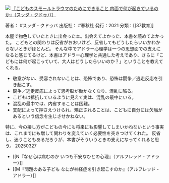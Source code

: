 ![](https://gyazo.com/8cc4caaad3a64a5cfb33335759a31269/raw)
[『こどものスモールトラウマのためにできること 内面で何が起きているのか』（スッダ・クドゥバ）](https://amzn.to/41KtzM9)

著者： #スッダ・クドゥバ 
出版社： #春秋社 
発行：2021
分類：[[37教育]]

本屋で物色していたときに出会った本。出会えてよかった、本書を読めてよかった。
こどもとの関わりは反省がおおいけど、反省してもどうしたらいいかわからないときがほとんど。
そんな中でアドラー心理学は一つの思想面での支えになると感じてるけど、本書はアドラー心理学と共通した考えであり、さらに「こどもには何が起こっていて、大人はどうしたらいいのか？」ということを教えてくれる。
- 敬意がない、受容されないことは、恐怖であり、恐怖は闘争／逃走反応を引き起こす。
- 闘争／逃走反応によって思考脳が働かなくなり、混乱に陥る。
- こどもは抵抗しているように見えて実は、混乱の最中にいる。
- 混乱の最中では、内省することは困難。
- 支配によって押さえつけられ、矯正されることは、こどもに自分には欠陥があるという信念を生じさせかねない。

特に、今の接し方がこどもの今にも将来にも影響してしまいかねないという事実は、これまでにも増して関わりを変えていく必要性を突きつけてくれた。
反省し、迷うこともあるだろうが、本書がそういうときの支えになってくれると思う。
20250327

- [[N『なぜ心は病むのか いつも不安なひとの心理』（アルフレッド・アドラー）]]
- [[M『問題のある子ども なにが神経症を引き起こすのか』（アルフレッド・アドラー）]]